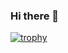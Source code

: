 ### Hi there 👋

[![trophy](https://github-profile-trophy.vercel.app/?username=ShongweSiyanda&theme=onedark&title=Coomits,Repos)](https://github.com/ryo-ma/github-profile-trophy)
